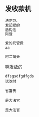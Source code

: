 ## 发收款机


```markdown
法尔范、
发起爱的
盾构法
阿登

爱的托管费
aa

阿二锅头

```

啊发放的

    
    dfsgsdfgdfgds
    试改时
    
    省富贵
    
    是大法官
    
    是大法官
        
        
